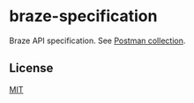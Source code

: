 # braze-specification

Braze API specification. See [Postman collection](https://documenter.getpostman.com/view/4689407/SVYrsdsG).

## License

[MIT](LICENSE)
